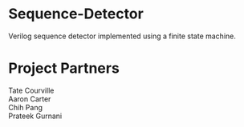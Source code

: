 # Sequence-Detector
Verilog sequence detector implemented using a finite state machine.

# Project Partners
Tate Courville  
Aaron Carter  
Chih Pang  
Prateek Gurnani
